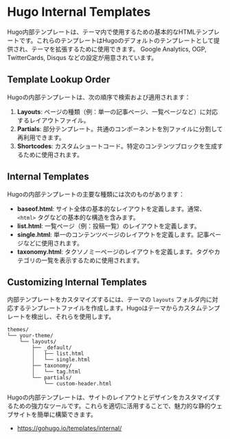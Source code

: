 # Hugo Internal Templates

Hugo内部テンプレートは、テーマ内で使用するための基本的なHTMLテンプレートです。これらのテンプレートはHugoのデフォルトのテンプレートとして提供され、テーマを拡張するために使用できます。
Google Analytics, OGP, TwitterCards, Disqus などの設定が用意されています。

## Template Lookup Order

Hugoの内部テンプレートは、次の順序で検索および適用されます：

1. **Layouts**: ページの種類（例：単一の記事ページ、一覧ページなど）に対応するレイアウトファイル。
2. **Partials**: 部分テンプレート。共通のコンポーネントを別ファイルに分割して再利用できます。
3. **Shortcodes**: カスタムショートコード。特定のコンテンツブロックを生成するために使用されます。

## Internal Templates

Hugoの内部テンプレートの主要な種類には次のものがあります：

- **baseof.html**: サイト全体の基本的なレイアウトを定義します。通常、`<html>` タグなどの基本的な構造を含みます。
- **list.html**: 一覧ページ（例：投稿一覧）のレイアウトを定義します。
- **single.html**: 単一のコンテンツページのレイアウトを定義します。記事ページなどに使用されます。
- **taxonomy.html**: タクソノミーページのレイアウトを定義します。タグやカテゴリの一覧を表示するために使用されます。

## Customizing Internal Templates

内部テンプレートをカスタマイズするには、テーマの `layouts` フォルダ内に対応するテンプレートファイルを作成します。Hugoはテーマからカスタムテンプレートを検出し、それらを使用します。

```plaintext
themes/
└── your-theme/
    └── layouts/
        ├── _default/
        │   ├── list.html
        │   └── single.html
        ├── taxonomy/
        │   └── tag.html
        └── partials/
            └── custom-header.html
```


Hugoの内部テンプレートは、サイトのレイアウトとデザインをカスタマイズするための強力なツールです。これらを適切に活用することで、魅力的な静的ウェブサイトを簡単に構築できます。

- https://gohugo.io/templates/internal/